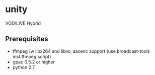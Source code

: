 # unity
VOD/LIVE Hybrid


Prerequisites
-------------

 - ffmpeg /w libx264 and libvo_aacenc support (use broadcast-tools inst.ffmpeg script)
 - gpac 0.5.2 or higher
 - python 2.7
